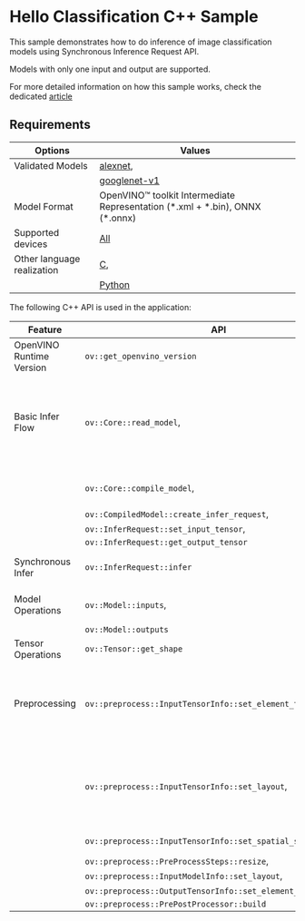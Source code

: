 # Hello Classification C++ Sample

This sample demonstrates how to do inference of image classification models using Synchronous Inference Request API. 

Models with only one input and output are supported.

For more detailed information on how this sample works, check the dedicated [article](https://docs.openvino.ai/2023.3/openvino_inference_engine_samples_hello_classification_README.html)

## Requirements

| Options                     | Values                                                                                                                        |
| ----------------------------| ------------------------------------------------------------------------------------------------------------------------------|
| Validated Models            | [alexnet](https://docs.openvino.ai/2023.3/omz_models_model_alexnet.html),                                                     |
|                             | [googlenet-v1](https://docs.openvino.ai/2023.3/omz_models_model_googlenet_v1.html)                                            |
| Model Format                | OpenVINO™ toolkit Intermediate Representation (\*.xml + \*.bin), ONNX (\*.onnx)                                               |
| Supported devices           | [All](https://docs.openvino.ai/2023.3/openvino_docs_OV_UG_supported_plugins_Supported_Devices.html)                           |
| Other language realization  | [C](https://docs.openvino.ai/2023.3/openvino_inference_engine_ie_bridges_c_samples_hello_classification_README.html),         |
|                             | [Python](https://docs.openvino.ai/2023.3/openvino_inference_engine_ie_bridges_python_sample_hello_classification_README.html) |

The following C++ API is used in the application:

| Feature                   | API                                                            | Description                                                                            |
| --------------------------| ---------------------------------------------------------------|----------------------------------------------------------------------------------------|
| OpenVINO Runtime Version  | ``ov::get_openvino_version``                                   | Get Openvino API version                                                               |
| Basic Infer Flow          | ``ov::Core::read_model``,                                      | Common API to do inference: read and compile a model, create an infer request,         |
|                           | ``ov::Core::compile_model``,                                   | configure input and output tensors                                                     |
|                           | ``ov::CompiledModel::create_infer_request``,                   |                                                                                        |
|                           | ``ov::InferRequest::set_input_tensor``,                        |                                                                                        |
|                           | ``ov::InferRequest::get_output_tensor``                        |                                                                                        |
| Synchronous Infer         | ``ov::InferRequest::infer``                                    | Do synchronous inference                                                               |
| Model Operations          | ``ov::Model::inputs``,                                         | Get inputs and outputs of a model                                                      |
|                           | ``ov::Model::outputs``                                         |                                                                                        |
| Tensor Operations         | ``ov::Tensor::get_shape``                                      | Get a tensor shape                                                                     |
| Preprocessing             | ``ov::preprocess::InputTensorInfo::set_element_type``,         | Set image of the original size as input for a model with other input size. Resize      |
|                           | ``ov::preprocess::InputTensorInfo::set_layout``,               | and layout conversions are performed automatically by the corresponding plugin         |
|                           | ``ov::preprocess::InputTensorInfo::set_spatial_static_shape``, | just before inference.                                                                 |
|                           | ``ov::preprocess::PreProcessSteps::resize``,                   |                                                                                        |
|                           | ``ov::preprocess::InputModelInfo::set_layout``,                |                                                                                        |
|                           | ``ov::preprocess::OutputTensorInfo::set_element_type``,        |                                                                                        |
|                           | ``ov::preprocess::PrePostProcessor::build``                    |                                                                                        |
